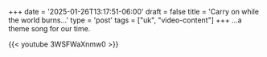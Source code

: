 +++
date = '2025-01-26T13:17:51-06:00'
draft = false
title = 'Carry on while the world burns...'
type = 'post'
tags = ["uk", "video-content"]
+++
...a theme song for our time.

<div class="video">
{{< youtube 3WSFWaXnmw0 >}}
</div>
